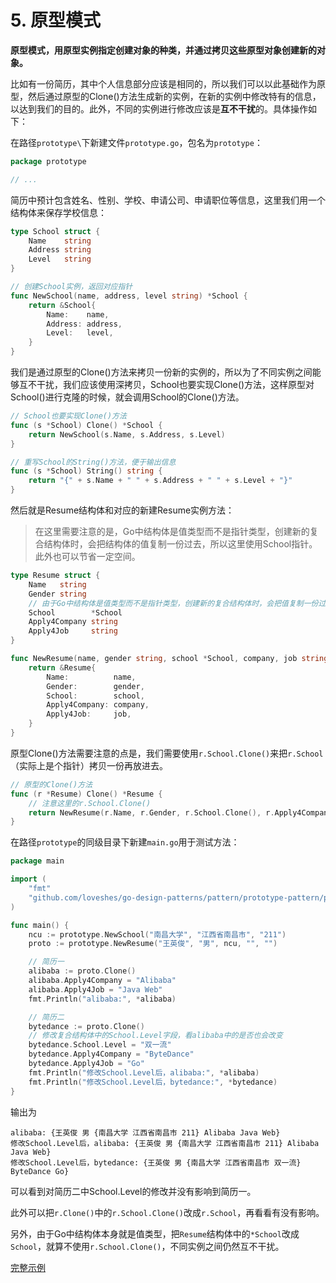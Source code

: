# 5. 原型模式

**原型模式，用原型实例指定创建对象的种类，并通过拷贝这些原型对象创建新的对象。**

比如有一份简历，其中个人信息部分应该是相同的，所以我们可以以此基础作为原型，然后通过原型的Clone()方法生成新的实例，在新的实例中修改特有的信息，以达到我们的目的。此外，不同的实例进行修改应该是**互不干扰**的。具体操作如下：

在路径`prototype\`下新建文件`prototype.go`，包名为`prototype`：

```go
package prototype

// ...
```

简历中预计包含姓名、性别、学校、申请公司、申请职位等信息，这里我们用一个结构体来保存学校信息：

```go
type School struct {
	Name    string
	Address string
	Level   string
}

// 创建School实例，返回对应指针
func NewSchool(name, address, level string) *School {
	return &School{
		Name:    name,
		Address: address,
		Level:   level,
	}
}
```

我们是通过原型的Clone()方法来拷贝一份新的实例的，所以为了不同实例之间能够互不干扰，我们应该使用深拷贝，School也要实现Clone()方法，这样原型对School()进行克隆的时候，就会调用School的Clone()方法。

```go
// School也要实现Clone()方法
func (s *School) Clone() *School {
	return NewSchool(s.Name, s.Address, s.Level)
}

// 重写School的String()方法，便于输出信息
func (s *School) String() string {
	return "{" + s.Name + " " + s.Address + " " + s.Level + "}"
}
```

然后就是Resume结构体和对应的新建Resume实例方法：

> 在这里需要注意的是，Go中结构体是值类型而不是指针类型，创建新的复合结构体时，会把结构体的值复制一份过去，所以这里使用School指针。此外也可以节省一定空间。

```go
type Resume struct {
	Name   string
	Gender string
	// 由于Go中结构体是值类型而不是指针类型，创建新的复合结构体时，会把值复制一份过去，所以这里使用School指针
	School        *School
	Apply4Company string
	Apply4Job     string
}

func NewResume(name, gender string, school *School, company, job string) *Resume {
	return &Resume{
		Name:          name,
		Gender:        gender,
		School:        school,
		Apply4Company: company,
		Apply4Job:     job,
	}
}
```

原型Clone()方法需要注意的点是，我们需要使用`r.School.Clone()`来把`r.School`（实际上是个指针）拷贝一份再放进去。

```go
// 原型的Clone()方法
func (r *Resume) Clone() *Resume {
	// 注意这里的r.School.Clone()
	return NewResume(r.Name, r.Gender, r.School.Clone(), r.Apply4Company, r.Apply4Job)
}
```

在路径`prototype`的同级目录下新建`main.go`用于测试方法：

```go
package main

import (
	"fmt"
	"github.com/loveshes/go-design-patterns/pattern/prototype-pattern/prototype"
)

func main() {
	ncu := prototype.NewSchool("南昌大学", "江西省南昌市", "211")
	proto := prototype.NewResume("王英俊", "男", ncu, "", "")

	// 简历一
	alibaba := proto.Clone()
	alibaba.Apply4Company = "Alibaba"
	alibaba.Apply4Job = "Java Web"
	fmt.Println("alibaba:", *alibaba)

	// 简历二
	bytedance := proto.Clone()
	// 修改复合结构体中的School.Level字段，看alibaba中的是否也会改变
	bytedance.School.Level = "双一流"
	bytedance.Apply4Company = "ByteDance"
	bytedance.Apply4Job = "Go"
	fmt.Println("修改School.Level后，alibaba:", *alibaba)
	fmt.Println("修改School.Level后，bytedance:", *bytedance)
}
```

输出为

```
alibaba: {王英俊 男 {南昌大学 江西省南昌市 211} Alibaba Java Web}
修改School.Level后，alibaba: {王英俊 男 {南昌大学 江西省南昌市 211} Alibaba Java Web}
修改School.Level后，bytedance: {王英俊 男 {南昌大学 江西省南昌市 双一流} ByteDance Go}
```

可以看到对简历二中School.Level的修改并没有影响到简历一。

此外可以把`r.Clone()`中的`r.School.Clone()`改成`r.School`，再看看有没有影响。

另外，由于Go中结构体本身就是值类型，把`Resume`结构体中的`*School`改成`School`，就算不使用`r.School.Clone()`，不同实例之间仍然互不干扰。

[完整示例](prototype/prototype.go)

